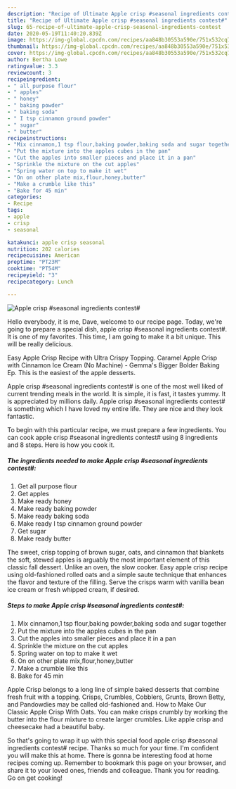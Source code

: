 ```yaml
---
description: "Recipe of Ultimate Apple crisp #seasonal ingredients contest#"
title: "Recipe of Ultimate Apple crisp #seasonal ingredients contest#"
slug: 65-recipe-of-ultimate-apple-crisp-seasonal-ingredients-contest
date: 2020-05-19T11:40:20.839Z
image: https://img-global.cpcdn.com/recipes/aa848b30553a590e/751x532cq70/apple-crisp-seasonal-ingredients-contest-recipe-main-photo.jpg
thumbnail: https://img-global.cpcdn.com/recipes/aa848b30553a590e/751x532cq70/apple-crisp-seasonal-ingredients-contest-recipe-main-photo.jpg
cover: https://img-global.cpcdn.com/recipes/aa848b30553a590e/751x532cq70/apple-crisp-seasonal-ingredients-contest-recipe-main-photo.jpg
author: Bertha Lowe
ratingvalue: 3.3
reviewcount: 3
recipeingredient:
- " all purpose flour"
- " apples"
- " honey"
- " baking powder"
- " baking soda"
- " I tsp cinnamon ground powder"
- " sugar"
- " butter"
recipeinstructions:
- "Mix cinnamon,1 tsp flour,baking powder,baking soda and sugar together"
- "Put the mixture into the apples cubes in the pan"
- "Cut the apples into smaller pieces and place it in a pan"
- "Sprinkle the mixture on the cut apples"
- "Spring water on top to make it wet"
- "On on other plate mix,flour,honey,butter"
- "Make a crumble like this"
- "Bake for 45 min"
categories:
- Recipe
tags:
- apple
- crisp
- seasonal

katakunci: apple crisp seasonal 
nutrition: 202 calories
recipecuisine: American
preptime: "PT23M"
cooktime: "PT54M"
recipeyield: "3"
recipecategory: Lunch

---
```



![Apple crisp #seasonal ingredients contest#](https://img-global.cpcdn.com/recipes/aa848b30553a590e/751x532cq70/apple-crisp-seasonal-ingredients-contest-recipe-main-photo.jpg)

Hello everybody, it is me, Dave, welcome to our recipe page. Today, we're going to prepare a special dish, apple crisp #seasonal ingredients contest#. It is one of my favorites. This time, I am going to make it a bit unique. This will be really delicious.

Easy Apple Crisp Recipe with Ultra Crispy Topping. Caramel Apple Crisp with Cinnamon Ice Cream (No Machine) - Gemma&#39;s Bigger Bolder Baking Ep. This is the easiest of the apple desserts.

Apple crisp #seasonal ingredients contest# is one of the most well liked of current trending meals in the world. It is simple, it is fast, it tastes yummy. It is appreciated by millions daily. Apple crisp #seasonal ingredients contest# is something which I have loved my entire life. They are nice and they look fantastic.


To begin with this particular recipe, we must prepare a few ingredients. You can cook apple crisp #seasonal ingredients contest# using 8 ingredients and 8 steps. Here is how you cook it.

##### The ingredients needed to make Apple crisp #seasonal ingredients contest#:

1. Get  all purpose flour
1. Get  apples
1. Make ready  honey
1. Make ready  baking powder
1. Make ready  baking soda
1. Make ready  I tsp cinnamon ground powder
1. Get  sugar
1. Make ready  butter


The sweet, crisp topping of brown sugar, oats, and cinnamon that blankets the soft, stewed apples is arguably the most important element of this classic fall dessert. Unlike an oven, the slow cooker. Easy apple crisp recipe using old-fashioned rolled oats and a simple saute technique that enhances the flavor and texture of the filling. Serve the crisps warm with vanilla bean ice cream or fresh whipped cream, if desired. 

##### Steps to make Apple crisp #seasonal ingredients contest#:

1. Mix cinnamon,1 tsp flour,baking powder,baking soda and sugar together
1. Put the mixture into the apples cubes in the pan
1. Cut the apples into smaller pieces and place it in a pan
1. Sprinkle the mixture on the cut apples
1. Spring water on top to make it wet
1. On on other plate mix,flour,honey,butter
1. Make a crumble like this
1. Bake for 45 min


Apple Crisp belongs to a long line of simple baked desserts that combine fresh fruit with a topping. Crisps, Crumbles, Cobblers, Grunts, Brown Betty, and Pandowdies may be called old-fashioned and. How to Make Our Classic Apple Crisp With Oats. You can make crisps crumbly by working the butter into the flour mixture to create larger crumbles. Like apple crisp and cheesecake had a beautiful baby. 

So that's going to wrap it up with this special food apple crisp #seasonal ingredients contest# recipe. Thanks so much for your time. I'm confident you will make this at home. There is gonna be interesting food at home recipes coming up. Remember to bookmark this page on your browser, and share it to your loved ones, friends and colleague. Thank you for reading. Go on get cooking!
